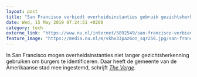 ```yaml
---
layout: post
title: "San Francisco verbiedt overheidsinstanties gebruik gezichtsherkenning"
date: Wed, 15 May 2019 07:24:51 +0200
category: tech
externe_link: "https://www.nu.nl/internet/5892549/san-francisco-verbiedt-overheidsinstanties-gebruik-gezichtsherkenning.html"
feature_image: "https://media.nu.nl/m/vkhx33paz6on_sqr256.jpg/san-francisco-verbiedt-overheidsinstanties-gebruik-gezichtsherkenning.jpg"
---
```


In San Francisco mogen overheidsinstanties niet langer gezichtsherkenning gebruiken om burgers te identificeren. Daar heeft de gemeente van de Amerikaanse stad mee ingestemd, schrijft <a href="https://www.theverge.com/2019/5/14/18623013/san-francisco-facial-recognition-ban-vote-city-agencies" target="_blank"><em>The Verge</em></a>.

